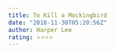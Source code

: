 ```yaml
---
title: To Kill a Mockingbird
date: "2018-11-30T05:20:56Z"
author: Harper Lee
rating: ⭐⭐⭐⭐
---
```


<style>
body {
text-align: justify}
</style>


